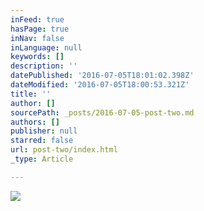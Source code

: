 ```yaml
---
inFeed: true
hasPage: true
inNav: false
inLanguage: null
keywords: []
description: ''
datePublished: '2016-07-05T18:01:02.398Z'
dateModified: '2016-07-05T18:00:53.321Z'
title: ''
author: []
sourcePath: _posts/2016-07-05-post-two.md
authors: []
publisher: null
starred: false
url: post-two/index.html
_type: Article

---
```

![](https://the-grid-user-content.s3-us-west-2.amazonaws.com/58feaa0c-96ff-4a18-aa6d-ed5fedaf8571.jpg)